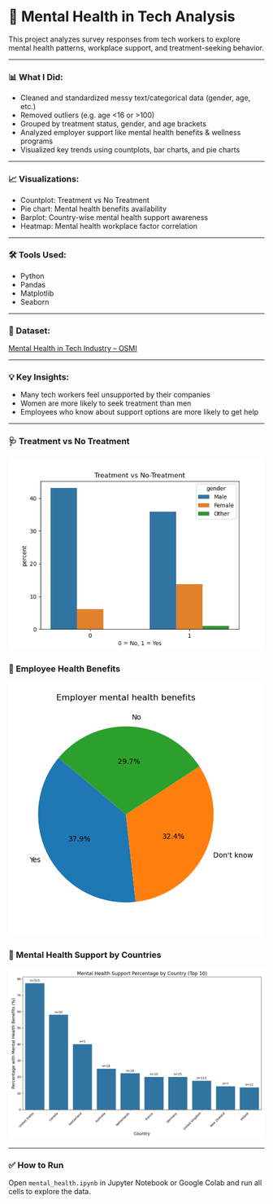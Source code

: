 # 🧠 Mental Health in Tech Analysis

This project analyzes survey responses from tech workers to explore mental health patterns, workplace support, and treatment-seeking behavior.

---

### 📊 What I Did:
- Cleaned and standardized messy text/categorical data (gender, age, etc.)
- Removed outliers (e.g. age <16 or >100)
- Grouped by treatment status, gender, and age brackets
- Analyzed employer support like mental health benefits & wellness programs
- Visualized key trends using countplots, bar charts, and pie charts

---

### 📈 Visualizations:
- Countplot: Treatment vs No Treatment
- Pie chart: Mental health benefits availability
- Barplot: Country-wise mental health support awareness
- Heatmap: Mental health workplace factor correlation

---

### 🛠️ Tools Used:
- Python
- Pandas
- Matplotlib
- Seaborn

---

### 📁 Dataset:
[Mental Health in Tech Industry – OSMI](https://www.kaggle.com/datasets/osmi/mental-health-in-tech-survey)

---

### 💡 Key Insights:
- Many tech workers feel unsupported by their companies
- Women are more likely to seek treatment than men
- Employees who know about support options are more likely to get help

---

### 🩺 Treatment vs No Treatment
![treatment vs no](countplot.png)

### 👷 Employee Health Benefits
![health benefits](pieplot.png)

### 👷 Mental Health Support by Countries
![Mental Health Support](boxplot.png)

---

### ✅ How to Run
Open `mental_health.ipynb` in Jupyter Notebook or Google Colab and run all cells to explore the data.

